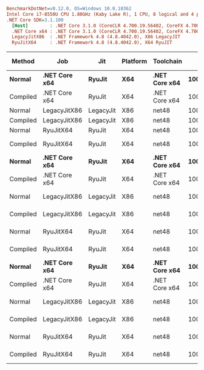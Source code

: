 ``` ini

BenchmarkDotNet=v0.12.0, OS=Windows 10.0.18362
Intel Core i7-8550U CPU 1.80GHz (Kaby Lake R), 1 CPU, 8 logical and 4 physical cores
.NET Core SDK=3.1.100
  [Host]        : .NET Core 3.1.0 (CoreCLR 4.700.19.56402, CoreFX 4.700.19.56404), X64 RyuJIT
  .NET Core x64 : .NET Core 3.1.0 (CoreCLR 4.700.19.56402, CoreFX 4.700.19.56404), X64 RyuJIT
  LegacyJitX86  : .NET Framework 4.8 (4.8.4042.0), X86 LegacyJIT
  RyuJitX64     : .NET Framework 4.8 (4.8.4042.0), X64 RyuJIT


```
|   Method |           Job |       Jit | Platform |     Toolchain |       N |         Mean |       Error |      StdDev |      Gen 0 |   Gen 1 | Gen 2 |    Allocated |
|--------- |-------------- |---------- |--------- |-------------- |-------- |-------------:|------------:|------------:|-----------:|--------:|------:|-------------:|
|   **Normal** | **.NET Core x64** |    **RyuJit** |      **X64** | **.NET Core x64** |    **1000** |     **159.4 us** |     **2.91 us** |     **2.58 us** |    **50.2930** |       **-** |     **-** |    **206.04 KB** |
| Compiled | .NET Core x64 |    RyuJit |      X64 | .NET Core x64 |    1000 |   1,187.2 us |     8.13 us |     6.79 us |    52.7344 |  1.9531 |     - |    215.63 KB |
|   Normal |  LegacyJitX86 | LegacyJit |      X86 |         net48 |    1000 |     189.6 us |     0.84 us |     0.70 us |    30.2734 |       - |     - |    124.09 KB |
| Compiled |  LegacyJitX86 | LegacyJit |      X86 |         net48 |    1000 |     728.0 us |     5.72 us |     5.07 us |    31.2500 |  0.9766 |     - |    130.78 KB |
|   Normal |     RyuJitX64 |    RyuJit |      X64 |         net48 |    1000 |     182.0 us |     1.44 us |     1.35 us |    50.7813 |       - |     - |    208.09 KB |
| Compiled |     RyuJitX64 |    RyuJit |      X64 |         net48 |    1000 |   1,222.0 us |     8.46 us |     7.91 us |    52.7344 |  1.9531 |     - |    218.27 KB |
|   **Normal** | **.NET Core x64** |    **RyuJit** |      **X64** | **.NET Core x64** |  **100000** |  **15,514.3 us** |    **69.23 us** |    **61.37 us** |  **4968.7500** |       **-** |     **-** |  **20315.44 KB** |
| Compiled | .NET Core x64 |    RyuJit |      X64 | .NET Core x64 |  100000 |  14,102.4 us |   173.97 us |   162.73 us |  4968.7500 |       - |     - |  20325.01 KB |
|   Normal |  LegacyJitX86 | LegacyJit |      X86 |         net48 |  100000 |  19,042.8 us |   273.93 us |   242.83 us |  2937.5000 |       - |     - |   12130.2 KB |
| Compiled |  LegacyJitX86 | LegacyJit |      X86 |         net48 |  100000 |  16,210.7 us |   200.77 us |   167.66 us |  2937.5000 | 31.2500 |     - |  12136.45 KB |
|   Normal |     RyuJitX64 |    RyuJit |      X64 |         net48 |  100000 |  17,764.6 us |   108.60 us |    96.27 us |  4968.7500 |       - |     - |  20376.89 KB |
| Compiled |     RyuJitX64 |    RyuJit |      X64 |         net48 |  100000 |  14,485.2 us |   248.97 us |   232.88 us |  4968.7500 |       - |     - |  20389.75 KB |
|   **Normal** | **.NET Core x64** |    **RyuJit** |      **X64** | **.NET Core x64** | **1000000** | **152,994.5 us** |   **997.49 us** |   **884.25 us** | **49666.6667** |       **-** |     **-** | **203128.35 KB** |
| Compiled | .NET Core x64 |    RyuJit |      X64 | .NET Core x64 | 1000000 | 129,001.7 us | 2,034.83 us | 1,903.38 us | 49500.0000 |       - |     - | 203137.41 KB |
|   Normal |  LegacyJitX86 | LegacyJit |      X86 |         net48 | 1000000 | 190,623.3 us | 3,654.76 us | 3,239.85 us | 29333.3333 |       - |     - | 121276.94 KB |
| Compiled |  LegacyJitX86 | LegacyJit |      X86 |         net48 | 1000000 | 150,701.8 us |   553.87 us |   518.09 us | 29500.0000 |       - |     - | 121282.28 KB |
|   Normal |     RyuJitX64 |    RyuJit |      X64 |         net48 | 1000000 | 182,966.4 us | 2,580.10 us | 2,413.43 us | 49666.6667 |       - |     - | 203728.15 KB |
| Compiled |     RyuJitX64 |    RyuJit |      X64 |         net48 | 1000000 | 131,543.7 us | 1,604.60 us | 1,339.91 us | 49500.0000 |       - |     - | 203738.75 KB |
